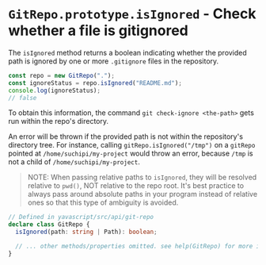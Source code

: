 # `GitRepo.prototype.isIgnored` - Check whether a file is gitignored

The `isIgnored` method returns a boolean indicating whether the provided path is ignored by one or more `.gitignore` files in the repository.

```ts
const repo = new GitRepo(".");
const ignoreStatus = repo.isIgnored("README.md");
console.log(ignoreStatus);
// false
```

To obtain this information, the command `git check-ignore <the-path>` gets run within the repo's directory.

An error will be thrown if the provided path is not within the repository's directory tree. For instance, calling `gitRepo.isIgnored("/tmp")` on a `gitRepo` pointed at `/home/suchipi/my-project` would throw an error, because `/tmp` is not a child of `/home/suchipi/my-project`.

> NOTE: When passing relative paths to `isIgnored`, they will be resolved relative to `pwd()`, NOT relative to the repo root. It's best practice to always pass around absolute paths in your program instead of relative ones so that this type of ambiguity is avoided.

```ts
// Defined in yavascript/src/api/git-repo
declare class GitRepo {
  isIgnored(path: string | Path): boolean;

  // ... other methods/properties omitted. see help(GitRepo) for more info. ...
}
```
